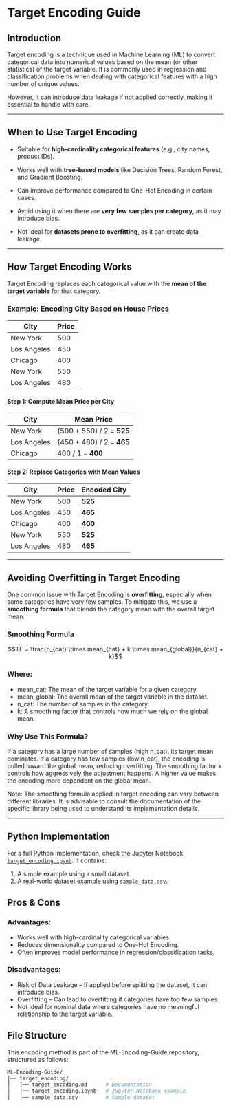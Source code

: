 # **Target Encoding Guide**

## **Introduction**
Target encoding is a technique used in Machine Learning (ML) to convert categorical data into numerical values based on the mean (or other statistics) of the target variable. It is commonly used in regression and classification problems when dealing with categorical features with a high number of unique values. 

However, it can introduce data leakage if not applied correctly, making it essential to handle with care. 

---

## **When to Use Target Encoding**
- Suitable for **high-cardinality categorical features** (e.g., city names, product IDs).  
- Works well with **tree-based models** like Decision Trees, Random Forest, and Gradient Boosting.  
- Can improve performance compared to One-Hot Encoding in certain cases.  

- Avoid using it when there are **very few samples per category**, as it may introduce bias.  
- Not ideal for **datasets prone to overfitting**, as it can create data leakage.  

---

## **How Target Encoding Works**
Target Encoding replaces each categorical value with the **mean of the target variable** for that category.  

### **Example: Encoding City Based on House Prices**
| City          | Price |
|--------------|------|
| New York     | 500  |
| Los Angeles  | 450  |
| Chicago      | 400  |
| New York     | 550  |
| Los Angeles  | 480  |

#### **Step 1: Compute Mean Price per City**
| City         | Mean Price |
|-------------|-----------|
| New York    | (500 + 550) / 2 = **525**  |
| Los Angeles | (450 + 480) / 2 = **465**  |
| Chicago     | 400 / 1 = **400** |

#### **Step 2: Replace Categories with Mean Values**
| City          | Price | Encoded City |
|--------------|------|-------------|
| New York     | 500  | **525**  |
| Los Angeles  | 450  | **465**  |
| Chicago      | 400  | **400**  |
| New York     | 550  | **525**  |
| Los Angeles  | 480  | **465**  |

---

## **Avoiding Overfitting in Target Encoding**
One common issue with Target Encoding is **overfitting**, especially when some categories have very few samples. To mitigate this, we use a **smoothing formula** that blends the category mean with the overall target mean.

### **Smoothing Formula**
```math
TE = \frac{n_{cat} \times mean_{cat} + k \times mean_{global}}{n_{cat} + k}
```


### Where:

- mean_cat: The mean of the target variable for a given category.
- mean_global: The overall mean of the target variable in the dataset.
- n_cat: The number of samples in the category.
- k: A smoothing factor that controls how much we rely on the global mean.

### Why Use This Formula?
If a category has a large number of samples (high n_cat), its target mean dominates.
If a category has few samples (low n_cat), the encoding is pulled toward the global mean, reducing overfitting.
The smoothing factor k controls how aggressively the adjustment happens. A higher value makes the encoding more dependent on the global mean.

Note: The smoothing formula applied in target encoding can vary between different libraries.
It is advisable to consult the documentation of the specific library being used to understand its implementation details.

---

## **Python Implementation**
For a full Python implementation, check the Jupyter Notebook [`target_encoding.ipynb`](./target_encoding.ipynb). It contains:  
1. A simple example using a small dataset.  
2. A real-world dataset example using [`sample_data.csv`](./sample_data.csv).  


## **Pros & Cons**
### Advantages:
- Works well with high-cardinality categorical variables.
- Reduces dimensionality compared to One-Hot Encoding.
- Often improves model performance in regression/classification tasks.

### Disadvantages:
- Risk of Data Leakage – If applied before splitting the dataset, it can introduce bias.
- Overfitting – Can lead to overfitting if categories have too few samples.
- Not ideal for nominal data where categories have no meaningful relationship to the target variable.

## File Structure
This encoding method is part of the ML-Encoding-Guide repository, structured as follows:

```bash
ML-Encoding-Guide/
│── target_encoding/
│   │── target_encoding.md      # Documentation
│   │── target_encoding.ipynb   # Jupyter Notebook example
│   │── sample_data.csv         # Sample dataset
```
